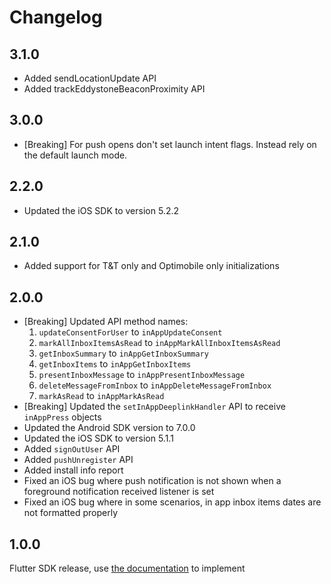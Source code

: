 # Changelog

## 3.1.0

- Added sendLocationUpdate API
- Added trackEddystoneBeaconProximity API

## 3.0.0

- [Breaking] For push opens don't set launch intent flags. Instead rely on the default launch mode.

## 2.2.0

- Updated the iOS SDK to version 5.2.2

## 2.1.0

- Added support for T&T only and Optimobile only initializations

## 2.0.0

- [Breaking] Updated API method names:
  1. `updateConsentForUser` to `inAppUpdateConsent`
  2. `markAllInboxItemsAsRead` to `inAppMarkAllInboxItemsAsRead`
  3. `getInboxSummary` to `inAppGetInboxSummary`
  4. `getInboxItems` to `inAppGetInboxItems`
  5. `presentInboxMessage` to `inAppPresentInboxMessage`
  6. `deleteMessageFromInbox` to `inAppDeleteMessageFromInbox`
  7. `markAsRead` to `inAppMarkAsRead`
- [Breaking] Updated the `setInAppDeeplinkHandler` API to receive `inAppPress` objects
- Updated the Android SDK version to 7.0.0
- Updated the iOS SDK to version 5.1.1
- Added `signOutUser` API
- Added `pushUnregister` API
- Added install info report
- Fixed an iOS bug where push notification is not shown when a foreground notification received listener is set
- Fixed an iOS bug where in some scenarios, in app inbox items dates are not formatted properly

## 1.0.0

Flutter SDK release, use [the documentation](https://github.com/optimove-tech/Optimove-SDK-Flutter/blob/main/README.md) to implement
